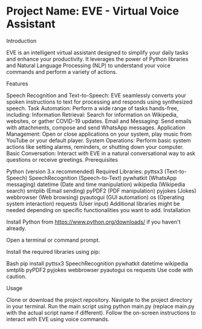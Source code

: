 # Project Name: EVE - Virtual Voice Assistant

Introduction

EVE is an intelligent virtual assistant designed to simplify your daily tasks and enhance your productivity. It leverages the power of Python libraries and Natural Language Processing (NLP) to understand your voice commands and perform a variety of actions.

Features

Speech Recognition and Text-to-Speech: EVE seamlessly converts your spoken instructions to text for processing and responds using synthesized speech.
Task Automation: Perform a wide range of tasks hands-free, including:
Information Retrieval: Search for information on Wikipedia, websites, or gather COVID-19 updates.
Email and Messaging: Send emails with attachments, compose and send WhatsApp messages.
Application Management: Open or close applications on your system, play music from YouTube or your default player.
System Operations: Perform basic system actions like setting alarms, reminders, or shutting down your computer.
Basic Conversation: Interact with EVE in a natural conversational way to ask questions or receive greetings.
Prerequisites

Python (version 3.x recommended)
Required Libraries:
pyttsx3 (Text-to-Speech)
SpeechRecognition (Speech-to-Text)
pywhatkit (WhatsApp messaging)
datetime (Date and time manipulation)
wikipedia (Wikipedia search)
smtplib (Email sending)
pyPDF2 (PDF manipulation)
pyjokes (Jokes)
webbrowser (Web browsing)
pyautogui (GUI automation)
os (Operating system interaction)
requests (User input)
Additional libraries might be needed depending on specific functionalities you want to add.
Installation

Install Python from https://www.python.org/downloads/ if you haven't already.

Open a terminal or command prompt.

Install the required libraries using pip:

Bash
  pip install pyttsx3 SpeechRecognition pywhatkit datetime wikipedia smtplib pyPDF2 pyjokes webbrowser pyautogui os requests
Use code with caution.

Usage

Clone or download the project repository.
Navigate to the project directory in your terminal.
Run the main script using python main.py (replace main.py with the actual script name if different).
Follow the on-screen instructions to interact with EVE using voice commands.
